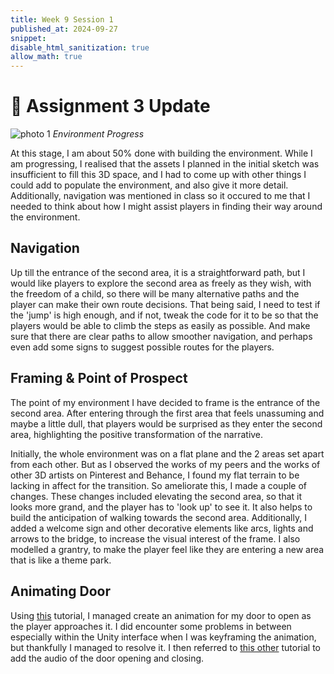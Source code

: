 ```yaml
---
title: Week 9 Session 1
published_at: 2024-09-27
snippet: 
disable_html_sanitization: true
allow_math: true
---
```

# :page_with_curl: Assignment 3 Update

![photo 1](photos/57.png)
*Environment Progress*

At this stage, I am about 50% done with building the environment. While I am progressing, I realised that the assets I planned in the initial sketch was insufficient to fill this 3D space, and I had to come up with other things I could add to populate the environment, and also give it more detail. Additionally, navigation was mentioned in class so it occured to me that I needed to think about how I might assist players in finding their way around the environment. 

## Navigation

Up till the entrance of the second area, it is a straightforward path, but I would like players to explore the second area as freely as they wish, with the freedom of a child, so there will be many alternative paths and the player can make their own route decisions. That being said, I need to test if the 'jump' is high enough, and if not, tweak the code for it to be so that the players would be able to climb the steps as easily as possible. And make sure that there are clear paths to allow smoother navigation, and perhaps even add some signs to suggest possible routes for the players.

## Framing & Point of Prospect

The point of my environment I have decided to frame is the entrance of the second area. After entering through the first area that feels unassuming and maybe a little dull, that players would be surprised as they enter the second area, highlighting the positive transformation of the narrative. 

Initially, the whole environment was on a flat plane and the 2 areas set apart from each other. But as I observed the works of my peers and the works of other 3D artists on Pinterest and Behance, I found my flat terrain to be lacking in affect for the transition. So ameliorate this, I made a couple of changes. These changes included elevating the second area, so that it looks more grand, and the player has to 'look up' to see it. It also helps to build the anticipation of walking towards the second area. Additionally, I added a welcome sign and other decorative elements like arcs, lights and arrows to the bridge, to increase the visual interest of the frame. I also modelled a grantry, to make the player feel like they are entering a new area that is like a theme park.


## Animating Door 
Using [this](https://youtu.be/K9jnIPnsQ_w?si=B5mNdE4n_dlNi6p8) tutorial, I managed create an animation for my door to open as the player approaches it. I did encounter some problems in between especially within the Unity interface when I was keyframing the animation, but thankfully I managed to resolve it. I then referred to [this other](https://youtu.be/6O-YypSr6fM?si=27CFsdlpylyflMbe) tutorial to add the audio of the door opening and closing.




